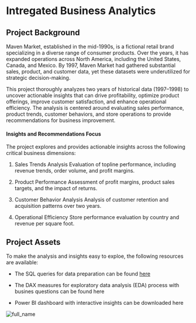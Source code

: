 # Intregated Business Analytics

## Project Background
Maven Market, established in the mid-1990s, is a fictional retail brand specializing in a diverse range of consumer products. Over the years, it has expanded operations across North America, including the United States, Canada, and Mexico. By 1997, Maven Market had gathered substantial sales, product, and customer data, yet these datasets were underutilized for strategic decision-making.

This project thoroughly analyzes two years of historical data (1997–1998) to uncover actionable insights that can drive profitability, optimize product offerings, improve customer satisfaction, and enhance operational efficiency. The analysis is centered around evaluating sales performance, product trends, customer behaviors, and store operations to provide recommendations for business improvement.

#### Insights and Recommendations Focus
The project explores and provides actionable insights across the following critical business dimensions:

1. Sales Trends Analysis
Evaluation of topline performance, including revenue trends, order volume, and profit margins.

2. Product Performance
Assessment of profit margins, product sales targets, and the impact of returns.

3. Customer Behavior Analysis
Analysis of customer retention and acquisition patterns over two years.

4. Operational Efficiency
Store performance evaluation by country and revenue per square foot.


## Project Assets
To make the analysis and insights easy to exploe, the following resources are available:

- The SQL queries for data preparation can be found [here](https://mramadhankesapi.github.io/SQL-Queries-for-Data-Preparation-For-Maven-Market-Portfolio/)

- The DAX measures for exploratory data analysis (EDA) process with busines questions can be found here

- Power BI dashboard with interactive insights can be downloaded here

![full_name](https://github.com/user-attachments/assets/5918f224-027c-44de-8bc9-a2f46f588e7a)

